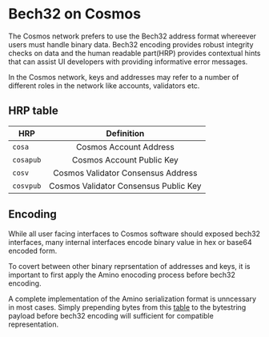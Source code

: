 # Bech32 on Cosmos

The Cosmos network prefers to use the Bech32 address format whereever users must handle binary data. Bech32 encoding provides robust integrity checks on data and the human readable part(HRP) provides contextual hints that can assist UI developers with providing informative error messages.

In the Cosmos network, keys and addresses may refer to a number of different roles in the network like accounts, validators etc.


## HRP table     

| HRP           | Definition |
| ------------- |:-------------:|
| `cosa`        | Cosmos Account Address     |
| `cosapub`     | Cosmos Account Public Key  |
| `cosv`        | Cosmos Validator Consensus Address   |
| `cosvpub`     | Cosmos Validator Consensus Public Key|

## Encoding

While all user facing interfaces to Cosmos software should exposed bech32 interfaces, many internal interfaces encode binary value in hex or base64 encoded form.

To covert between other binary reprsentation of addresses and keys, it is important to first apply the Amino enocoding process before bech32 encoding.

A complete implementation of the Amino serialization format is unncessary in most cases. Simply prepending bytes from this [table](https://github.com/tendermint/tendermint/blob/master/docs/spec/blockchain/encoding.md#public-key-cryptography) to the bytestring payload before bech32 encoding will sufficient for compatible representation.

 
